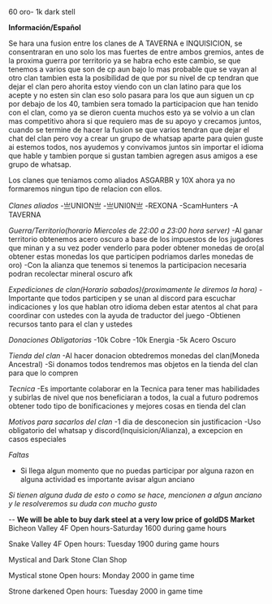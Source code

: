 60 oro- 1k dark stell



**Información/Español**

Se hara una fusion entre los clanes de A TAVERNA e INQUISICION, se 
consentraran en uno solo los mas fuertes de entre ambos gremios, antes de
la proxima guerra por territorio ya se habra echo este cambio, se que 
tenemos a varios que son de cp aun bajo lo mas probable que se vayan al otro clan
tambien esta la posibilidad de que por su nivel de cp tendran que dejar el clan
pero ahorita estoy viendo con un clan latino para que los acepte y no esten sin clan eso solo pasara para los que aun siguen un cp por debajo de los 40, tambien sera tomado la participacion que han tenido con el clan, como ya se dieron cuenta muchos esto ya se volvio a un clan mas competitivo ahora si que requiero mas de su apoyo y crecamos juntos, cuando se termine de hacer la fusion se que varios tendran que dejar el chat del clan pero voy a crear un grupo de whatsap aparte para quien guste ai estemos todos, nos ayudemos y convivamos juntos sin importar el idioma que hable y tambien porque si gustan tambien agregen asus amigos a ese grupo de whatsap.

Los clanes que teniamos como aliados ASGARBR y 10X ahora ya no formaremos ningun tipo de relacion con ellos.

*Clanes aliados*
-亗UNION亗
-亗UNI0N亗
-REXONA
-ScamHunters
-A TAVERNA




*Guerra/Territorio(horario Miercoles de 22:00 a 23:00 hora server)*
-Al ganar territorio obtenemos acero oscuro a base de los impuestos de los jugadores que minan y a su vez poder venderlo para poder obtener monedas de oro(al obtener estas monedas los que participen podriamos darles monedas de oro)
-Con la alianza que tenemos si tenemos la participacion necesaria podran recolectar mineral oscuro afk

*Expediciones de clan(Horario sabados)(proximamente le diremos la hora)*
-Importante que todos participen y se unan al discord para escuchar indicaciones y los que hablan otro idioma deben estar atentos al chat para coordinar con ustedes con la ayuda de traductor del juego
-Obtienen recursos tanto para el clan y ustedes

*Donaciones Obligatorias*
-10k Cobre
-10k Energia
-5k Acero Oscuro

*Tienda del clan*
-Al hacer donacion obtedremos monedas del clan(Moneda Ancestral)
-Si donamos todos tendremos mas objetos en la tienda del clan para que lo compren

*Tecnica*
-Es importante colaborar en la Tecnica para tener mas habilidades y subirlas de nivel que nos beneficiaran a todos, la cual a futuro podremos obtener todo tipo de bonificaciones y mejores cosas en tienda del clan

*Motivos para sacarlos del clan*
-1 dia de desconecion sin justificacion
-Uso obligatorio del whatsap y  discord(Inquisicion/Alianza), a excepcion en casos especiales

*Faltas*
- Si llega algun momento que no puedas participar por alguna razon en alguna actividad es importante avisar algun anciano

*Si tienen alguna duda de esto o como se hace, mencionen a algun anciano y le resolveremos su duda con mucho gusto*

--
**We will be able to buy dark steel at a very low price of goldDS Market**
Bicheon Valley 4F
Open hours-Saturday 1600 during game hours

Snake Valley 4F
Open hours: Tuesday 1900 during game hours

Mystical and Dark Stone Clan Shop

Mystical stone
Open hours: Monday 2000 in game time

Strone darkened
Open hours: Tuesday 2000 in game time
	
